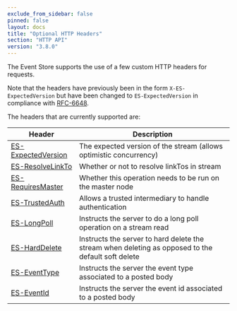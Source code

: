 ```yaml
---
exclude_from_sidebar: false
pinned: false
layout: docs
title: "Optional HTTP Headers"
section: "HTTP API"
version: "3.8.0"
---
```


The Event Store supports the use of a few custom HTTP headers for requests. 

Note that the headers have previously been in the form `X-ES-ExpectedVersion` but have been changed to `ES-ExpectedVersion` in compliance with [RFC-6648](http://tools.ietf.org/html/rfc6648).

The headers that are currently supported are:

| Header                                   | Description                                                                                        |
| ---------------------------------------- | -------------------------------------------------------------------------------------------------- |
| [ES-ExpectedVersion](./optional-http-headers/expected-version) | The expected version of the stream (allows optimistic concurrency)                                 |
| [ES-ResolveLinkTo](./optional-http-headers/resolve-linkto)     | Whether or not to resolve linkTos in stream                                                        |
| [ES-RequiresMaster](./optional-http-headers/requires-master)   | Whether this operation needs to be run on the master node                                          |
| [ES-TrustedAuth](./optional-http-headers/trusted-intermediary) | Allows a trusted intermediary to handle authentication                                             |
| [ES-LongPoll](./optional-http-headers/longpoll)                | Instructs the server to do a long poll operation on a stream read                                  |
| [ES-HardDelete](./optional-http-headers/harddelete)            | Instructs the server to hard delete the stream when deleting as opposed to the default soft delete |
| [ES-EventType](./optional-http-headers/eventtype)              | Instructs the server the event type associated to a posted body                                    |
| [ES-EventId](./optional-http-headers/eventid)                  | Instructs the server the event id associated to a posted body                                      |